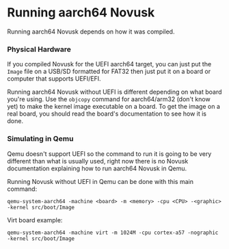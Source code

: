 # Running aarch64 Novusk

Running aarch64 Novusk depends on how it was compiled.


### Physical Hardware
If you compiled Novusk for the UEFI aarch64 target, you can just put the ``Image`` file on a USB/SD formatted for FAT32 
then just put it on a board or computer that supports UEFI/EFI. 

Running aarch64 Novusk without UEFI is different depending on what board you're using. Use the ``objcopy`` command for
aarch64/arm32 (don't know yet) to make the kernel image executable on a board. To get the image on a real board, you
should read the board's documentation to see how it is done.

### Simulating in Qemu
Qemu doesn't support UEFI so the command to run it is going to be very different than what is usually used, right now
there is no Novusk documentation explaining how to run aarch64 Novusk in Qemu.

Running Novusk without UEFI in Qemu can be done with this main command:
```commandline
qemu-system-aarch64 -machine <board> -m <memory> -cpu <CPU> -<graphic> -kernel src/boot/Image
```

Virt board example:
```commandline
qemu-system-aarch64 -machine virt -m 1024M -cpu cortex-a57 -nographic -kernel src/boot/Image
```
